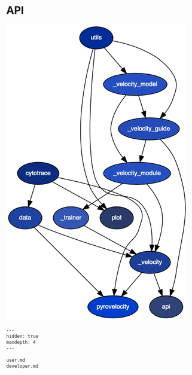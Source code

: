 # API

![](../_static/pyrovelocity-internal-dependencies.png)

```{toctree}
---
hidden: true
maxdepth: 4
---

user.md
developer.md
```
